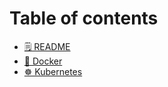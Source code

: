 # Table of contents

* [🗒 README](README.md)
* [🐳 Docker](Docker.md)
* [☸ Kubernetes](Kubernetes.md)
